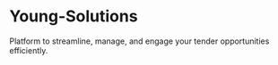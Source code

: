 # Young-Solutions
Platform to streamline, manage, and engage your tender opportunities efficiently.

